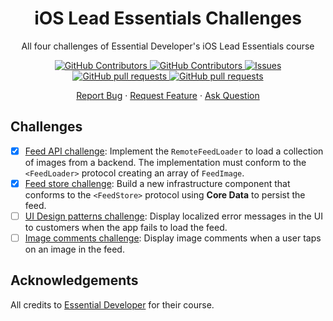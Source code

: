 <div align="center">
    <h1 align="center">iOS Lead Essentials Challenges</h1>
    <p align="center">All four challenges of Essential Developer's iOS Lead Essentials course</p>
    <p>
        <a href="https://github.com/HenestrosaConH/ios-lead-essentials-challenges/stargazers">
          <img alt="GitHub Contributors" src="https://img.shields.io/github/stars/HenestrosaConH/ios-lead-essentials-challenges" />
        </a>
        <a href="https://github.com/HenestrosaConH/ios-lead-essentials-challenges/graphs/contributors">
          <img alt="GitHub Contributors" src="https://img.shields.io/github/contributors/HenestrosaConH/ios-lead-essentials-challenges" />
        </a>
        <a href="https://github.com/HenestrosaConH/ios-lead-essentials-challenges/issues">
          <img alt="Issues" src="https://img.shields.io/github/issues/HenestrosaConH/ios-lead-essentials-challenges" />
        </a>
        <a href="https://github.com/HenestrosaConH/ios-lead-essentials-challenges/pulls">
          <img alt="GitHub pull requests" src="https://img.shields.io/github/issues-pr/HenestrosaConH/ios-lead-essentials-challenges" />
        </a>
        <a href="https://github.com/HenestrosaConH/ios-lead-essentials-challenges/blob/main/LICENSE">
          <img alt="GitHub pull requests" src="https://img.shields.io/github/license/HenestrosaConH/ios-lead-essentials-challenges" />
        </a>
    </p>
    <p>
        <a href="https://github.com/HenestrosaConH/ios-lead-essentials-challenges/issues/new/choose">Report Bug</a> · <a href="https://github.com/HenestrosaConH/ios-lead-essentials-challenges/issues/new/choose">Request Feature</a> · <a href="https://github.com/HenestrosaConH/ios-lead-essentials-challenges/discussions">Ask Question</a>
    </p>
</div>

## Challenges

- [x] [Feed API challenge](https://github.com/HenestrosaConH/ios-lead-essentials-challenges/tree/main/feed-api-challenge): Implement the `RemoteFeedLoader` to load a collection of images from a backend. The implementation must conform to the `<FeedLoader>` protocol creating an array of `FeedImage`.
- [x] [Feed store challenge](https://github.com/HenestrosaConH/ios-lead-essentials-challenges/tree/main/feed-store-challenge): Build a new infrastructure component that conforms to the `<FeedStore>` protocol using **Core Data** to persist the feed.
- [ ] [UI Design patterns challenge](https://github.com/HenestrosaConH/ios-lead-essentials-challenges/tree/main/ui-design-patterns-challenge): Display localized error messages in the UI to customers when the app fails to load the feed.
- [ ] [Image comments challenge](https://github.com/HenestrosaConH/ios-lead-essentials-challenges/tree/main/image-comments-challenge): Display image comments when a user taps on an image in the feed.

## Acknowledgements

All credits to [Essential Developer](https://iosacademy.essentialdeveloper.com/p/ios-lead-essentials/) for their course.

